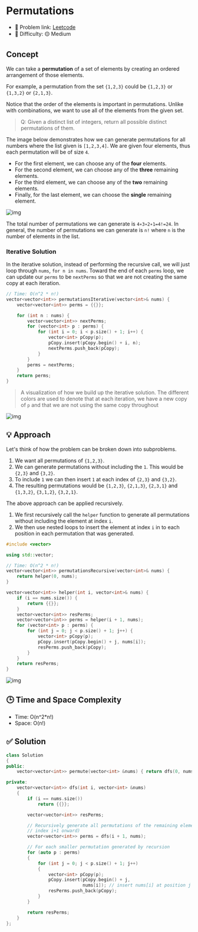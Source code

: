 # Permutations

- 🧩 Problem link: [Leetcode](https://leetcode.com/problems/permutations/)
- 🚦 Difficulty: 🟡 Medium

## Concept

We can take a **permutation** of a set of elements by creating an ordered arrangement of those elements.

For example, a permutation from the set `{1,2,3}` could be
`{1,2,3}` or `{1,3,2}` or `{2,1,3}`.

Notice that the order of the elements is important in permutations. Unlike with combinations, we want to use all of the elements from the given set.

> Q: Given a distinct list of integers, return all possible distinct permutations of them.

The image below demonstrates how we can generate permutations for all numbers where the list given is `[1,2,3,4]`. We are given four elements, thus each permutation will be of size `4`.

- For the first element, we can choose any of the **four** elements.
- For the second element, we can choose any of the **three** remaining elements.
- For the third element, we can choose any of the **two** remaining elements.
- Finally, for the last element, we can choose the **single** remaining element.

![img](https://imagedelivery.net/CLfkmk9Wzy8_9HRyug4EVA/e7247320-b76e-43f8-2a20-b10e7e769f00/sharpen=1)

The total number of permutations we can generate is `4∗3∗2∗1=4!=24`. In general, the number of permutations we can generate is `n!` where `n` is the number of elements in the list.

### Iterative Solution

In the iterative solution, instead of performing the recursive call, we will just loop through `nums`, `for n in nums`. Toward the end of each `perms` loop, we can update our `perms` to be `nextPerms` so that we are not creating the same copy at each iteration.

```cpp
// Time: O(n^2 * n!)
vector<vector<int>> permutationsIterative(vector<int>& nums) {
    vector<vector<int>> perms = {{}};

    for (int n : nums) {
        vector<vector<int>> nextPerms;
        for (vector<int> p : perms) {
            for (int i = 0; i < p.size() + 1; i++) {
                vector<int> pCopy(p);
                pCopy.insert(pCopy.begin() + i, n);
                nextPerms.push_back(pCopy);
            }
        }
        perms = nextPerms;
    }
    return perms;
}
```

> A visualization of how we build up the iterative solution. The different colors are used to denote that at each iteration, we have a new copy of `p` and that we are not using the same copy throughout

![img](https://imagedelivery.net/CLfkmk9Wzy8_9HRyug4EVA/25f55629-12b9-4743-575d-bc5bee0b0300/sharpen=1)

## 💡 Approach

Let's think of how the problem can be broken down into subproblems.

1. We want all permutations of `{1,2,3}`.
2. We can generate permutations without including the `1`. This would be `{2,3}` and `{3,2}`.
3. To include `1` we can then insert `1` at each index of `{2,3}` and `{3,2}`.
4. The resulting permutations would be `{1,2,3}`, `{2,1,3}`, `{2,3,1}` and `{1,3,2}`, `{3,1,2}`, `{3,2,1}`.

The above approach can be applied recursively.

1. We first recursively call the `helper` function to generate all permutations without including the element at index `i`.
2. We then use nested loops to insert the element at index `i` in to each position in each permutation that was generated.

```cpp
#include <vector>

using std::vector;

// Time: O(n^2 * n!)
vector<vector<int>> permutationsRecursive(vector<int>& nums) {
    return helper(0, nums);
}

vector<vector<int>> helper(int i, vector<int>& nums) {
    if (i == nums.size()) {
        return {{}};
    }
    vector<vector<int>> resPerms;
    vector<vector<int>> perms = helper(i + 1, nums);
    for (vector<int> p : perms) {
        for (int j = 0; j < p.size() + 1; j++) {
            vector<int> pCopy(p);
            pCopy.insert(pCopy.begin() + j, nums[i]);
            resPerms.push_back(pCopy);
        }
    }
    return resPerms;
}
```

![img](https://imagedelivery.net/CLfkmk9Wzy8_9HRyug4EVA/43bbd153-07dd-4ccf-a588-1934c6fdf400/sharpen=1)

## 🕒 Time and Space Complexity

- Time: O(n^2\*n!)
- Space: O(n!)

## ✅ Solution

```cpp
class Solution
{
public:
    vector<vector<int>> permute(vector<int> &nums) { return dfs(0, nums); }

private:
    vector<vector<int>> dfs(int i, vector<int> &nums)
    {
        if (i == nums.size())
            return {{}};

        vector<vector<int>> resPerms;

        // Recursively generate all permutations of the remaining elements (from
        // index i+1 onward)
        vector<vector<int>> perms = dfs(i + 1, nums);

        // For each smaller permutation generated by recursion
        for (auto p : perms)
        {
            for (int j = 0; j < p.size() + 1; j++)
            {
                vector<int> pCopy(p);
                pCopy.insert(pCopy.begin() + j,
                             nums[i]); // insert nums[i] at position j
                resPerms.push_back(pCopy);
            }
        }

        return resPerms;
    }
};
```

